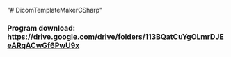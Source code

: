 "# DicomTemplateMakerCSharp" 

### Program download: https://drive.google.com/drive/folders/113BQatCuYgOLmrDJEeARqACwGf6PwU9x
